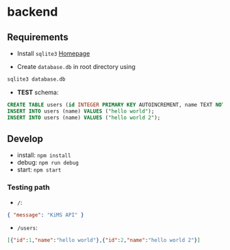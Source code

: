 # backend

## Requirements
- Install ```sqlite3```
[Homepage](https://www.sqlite.org/)

- Create ```database.db``` in root directory using
```bash
sqlite3 database.db
```
- **TEST** schema:
```sql
CREATE TABLE users (id INTEGER PRIMARY KEY AUTOINCREMENT, name TEXT NOT NULL);
INSERT INTO users (name) VALUES ("hello world");
INSERT INTO users (name) VALUES ("hello world 2");
```

## Develop
- install: ```npm install```
- debug: ```npm run debug```
- start: ```npm start```

### Testing path
- ```/```:
```json
{ "message": "KiMS API" }
```
- ```/users```:
```json
[{"id":1,"name":"hello world"},{"id":2,"name":"hello world 2"}]
```